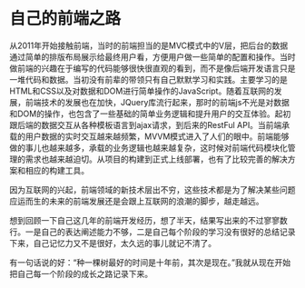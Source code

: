 # 自己的前端之路

从2011年开始接触前端，当时的前端担当的是MVC模式中的V层，把后台的数据通过简单的排版布局展示给最终用户看，方便用户做一些简单的配置和操作。当时做前端的兴趣在于编写的代码能够很快很直观的看到，而不是像后端开发语言只是一堆代码和数据。当初没有前辈的带领只有自己默默学习和实践。主要学习的是HTML和CSS以及对数据和DOM进行简单操作的JavaScript。随着互联网的发展，前端技术的发展也在加快，JQuery库流行起来，那时的前端js不光是对数据和DOM的操作，也包含了一些基础的简单业务逻辑和提升用户的交互体验。起初跟后端的数据交互从各种模板语言到ajax请求，到后来的RestFul API。当前端承载的用户数据的实时交互越来越频繁，MVVM模式进入了人们的眼中。前端能够做的事儿也越来越多，承载的业务逻辑也越来越复杂，这时候对前端代码模块化管理的需求也越来越迫切。从项目的构建到正式上线部署，也有了比较完善的解决方案和相应的构建工具。  

因为互联网的兴起，前端领域的新技术层出不穷，这些技术都是为了解决某些问题应运而生的未来的前端发展还是会跟上互联网的浪潮的脚步，越走越远。  

想到回顾一下自己这几年的前端开发经历，想了半天，结果写出来的不过寥寥数行。一是自己的表达阐述能力不够，二是自己每个阶段的学习没有很好的总结记录下来，自己记忆力又不是很好，太久远的事儿就记不清了。  

有一句话说的好：“种一棵树最好的时间是十年前，其次是现在。”我就从现在开始把自己每一个阶段的成长之路记录下来。